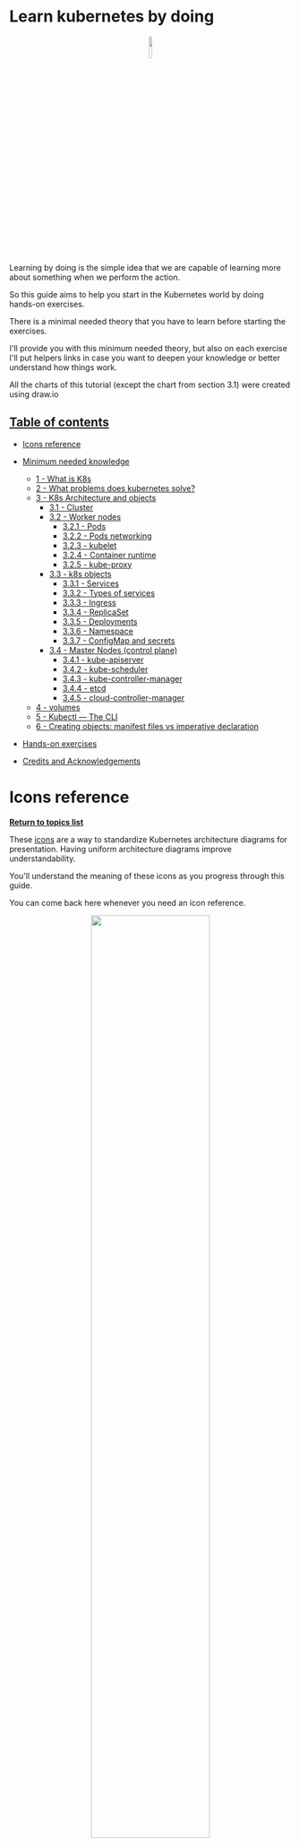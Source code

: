 # Learn kubernetes by doing

<p align="center">
  <img src="./assets/k8s-logo.png" width="10%">
</p>

Learning by doing is the simple idea that we are capable of learning more about something when we perform the action.

So this guide aims to help you start in the Kubernetes world by doing hands-on exercises.

There is a minimal needed theory that you have to learn before starting the exercises.

I'll provide you with this minimum needed theory, but also on each exercise I'll put helpers links in case you want to deepen your knowledge or better understand how things work.

All the charts of this tutorial (except the chart from section 3.1) were created using draw.io


## [Table of contents](#table-of-contents)

- [Icons reference](#icons-reference)
- [Minimum needed knowledge](#minimum-needed-knowledge)
  - [1 - What is K8s](#1---what-is-k8s)
  - [2 - What problems does kubernetes solve?](#2---what-problems-does-kubernetes-solve)
  - [3 - K8s Architecture and objects](#3---k8s-architecture-and-objects)
      - [3.1 - Cluster](#31---cluster)
      - [3.2 - Worker nodes](#32---worker-nodes)
          - [3.2.1 - Pods](#321---pods)
          - [3.2.2 - Pods networking](#322---pods-networking)
          - [3.2.3 - kubelet](#323---kubelet)
          - [3.2.4 - Container runtime](#324---container-runtime)
          - [3.2.5 - kube-proxy](#325---kube-proxy)
      - [3.3 - k8s objects](#33---k8s-objects)
          - [3.3.1 - Services](#331---services)
          - [3.3.2 - Types of services](#332---types-of-services)
          - [3.3.3 - Ingress](#333---ingress)
          - [3.3.4 - ReplicaSet](#334---replicasets)
          - [3.3.5 - Deployments](#335---deployments)
          - [3.3.6 - Namespace](#336---namespaces)
          - [3.3.7 - ConfigMap and secrets](#337---configmap-and-secret)
      - [3.4 - Master Nodes (control plane)](#34---master-nodes-control-plane)
          - [3.4.1 - kube-apiserver](#341---kube-apiserver)
          - [3.4.2 - kube-scheduler](#342---kube-scheduler)
          - [3.4.3 - kube-controller-manager](#343---kube-controller-manager)
          - [3.4.4 - etcd](#344---etcd)
          - [3.4.5 - cloud-controller-manager](#345---cloud-controller-manager)
  - [4 - volumes](#4---volumes)   
  - [5 - Kubectl — The CLI](#5---kubectl---the-cli)  
  - [6 - Creating objects: manifest files vs imperative declaration](#6---creating-objects-manifest-files-vs-imperative-declaration)

- [Hands-on exercises](#hands-on-exercises)
- [Credits and Acknowledgements](#credits-and-acknowledgements)

# Icons reference
**[Return to topics list](#table-of-contents)**

These [icons](https://github.com/kubernetes/community/tree/master/icons) are a way to standardize Kubernetes architecture diagrams for presentation. Having uniform architecture diagrams improve understandability.

You'll understand the meaning of these icons as you progress through this guide.

You can come back here whenever you need an icon reference.

<p align="center">
  <img src="./assets/k8s-icons-reference.png" width="65%">
</p>

# Minimum needed knowledge

## 1 - What is k8s?
**[Return to topics list](#table-of-contents)**

- Kubernetes (aka k8s) is an open-source container orchestration framework. 
- It was originally developed by google
- It helps you manage containerized applications (be docker containers or some other technology)
- These applications can be made up of hundreds or maybe thousands of containers in different environments (physical machines, VMs, cloud, etc) 

## 2 - What problems does kubernetes solve?
**[Return to topics list](#table-of-contents)**

Kubernetes becomes very useful when you're working with microservices.

Just to remember, microservices are an application architecture that breaks an application into various small independent services that communicate with each other over well-defined APIs, unlike traditional monolithic architecture, where all processes are tightly coupled and run as a single service.

<p align="center">
  <img src="./assets/monolithic-vs-microservices.png" width="60%">
</p>

The rise of microservices caused increased usage of container technologies. These microservices are sometimes made up of hundreds or maybe even thousands of containers. 

Now managing those loads of containers across multiple environments using scripts and self-made tools can be really complex and sometimes even impossible.

So that specific scenario actually caused the need for having container orchestration technologies like Kubernetes.

Some of the problems that k8s solves are:

- **Microservices communication**: if you have an application made up of hundreds of Microservices, they need to efficiently and reliably communicate with each other. Kubernetes can take care of that (later you will understand how k8s do this).

- **high availability or no downtime**: high availability means that the application has no downtime so it's always accessible by the users. 

- **Horizontal scaling**: The workload on your application could increase and decrease abruptly in different moments. Sometimes you have to scaling up the replicas of a service to balance the workload, and after the overload you have scaling it down to keeps your costs low. Kubernetes can do that for you (auto scale).

- **Self healing**: Whenever one of the hundreds of services goes down due to fatal error, you’ll want to automatically instantiate a new, healthy replica of this service. Kubernetes can do this for you (self healing).

- **Automated rollouts and rollbacks**: Kubernetes can take care of deployment operations like the rollout of a new version of the application, and the rollback to a previous version. All of these operations can be performed reliably just by executing a couple of commands from a command line.

- **Secret and configuration management**: Kubernetes provides built-in mechanisms to effectively store and manage configuration (like environmental variables, database connections) across different environments (eg : production, test, development). It also allows for storing sensitive configuration data, meant to be kept secret in a special manner, so that accidental exposure of such data is minimized.


## 3 - K8s Architecture and objects

### 3.1 - Cluster
**[Return to topics list](#table-of-contents)**

**[Check icons reference](#icons-reference)**

A Kubernetes cluster consists of a set of worker machines (virtual or physical machines), called nodes, that run containerized applications.

Remember that containerized applications are applications that run in isolated runtime environments called containers. 

Containers encapsulate an application with all its dependencies, including system libraries, binaries, and configuration files (like Docker containers).

These are the components of a Kubernetes cluster:

<p align="center">
  <img src="./assets/k8s-architecture.png" width="100%">
</p>

### 3.2 - Worker nodes
**[Return to topics list](#table-of-contents)**

**[Check icons reference](#icons-reference)**

- A node may be a virtual or physical machine, depending on the cluster.
- Every cluster has at least one worker node.
- Kubernetes runs your workload into the Worker Nodes. 
- These workloads are containerized applications.
- On each node, you'll find a set of pods (where containerized applications run) as well as 3 important daemons processes: kubelet, kube-proxy, and the container runtime.
- Let's see what these components are.

<p align="center">
  <img src="./assets/k8s-worker-node.png" width="30%">
</p>

### 3.2.1 - Pods
**[Return to topics list](#table-of-contents)**

- The worker nodes host the pods. 
- Pods are the smallest deployable units of computing that you can create and manage in Kubernetes.
- A Pod contains one or more containers (not necessarily Docker containers), with shared storage and network resources.
- A Pod is usually meant to run one application container inside of it (but you can run multiple containers inside one pod). 
- For example, in a worker node you could have one pod that runs a database app, and another pod that runs some python app.
- Pods are ephemeral which means that they are not designed to run forever, so they can die very easily.
- It's recommended to have **no more than 110 pods per node** (check out the [considerations for large clusters](https://kubernetes.io/docs/setup/best-practices/cluster-large/)).

### 3.2.2 - Pods networking

**[Return to topics list](#table-of-contents)**

**[Check icons reference](#icons-reference)**

- When pods are created, they are assigned a unique IP address (**, not the container** the pod gets the IP address).
- Containers inside a pod share the same network space, which means that, within the pod, containers can communicate with each other by using the localhost address.
- Also, each container inside a pod gets its own port.
- You can use this IP (and the corresponding port) to access the pod from anywhere within the Kubernetes cluster.
- So each pod can communicate with each other using that IP address, which is an internal IP address.

<p align="center">
  <img src="./assets/k8s-nodes-networking.png" width="100%">
</p>

### 3.2.3 - kubelet

**[Return to topics list](#table-of-contents)**

- The way k8s schedule and manage the pods is by using three processes that must be installed on every node.
- One of those processes is kubelet.
- The Kubelet is the Kubernetes agent whose responsibility is to interact with the container runtime to perform operations such as starting, stopping, maintaining containers, and assigning resources from the node to the container like CPU, ram, and storage resources.  

### 3.2.4 - Container runtime

**[Return to topics list](#table-of-contents)**

- The container runtime is responsible for managing the life cycle of each container running in the node. 
- After a pod is scheduled on the node, the container runtime pulls the images specified by the pod from the container registry (e.g Docker regitry, Google Cloud container registry, etc).
- When a pod is terminated, the container runtime kills the containers that belong to the pod.


### 3.2.5 - kube-proxy
**[Return to topics list](#table-of-contents)**

- Let’s say we have several pods with replicas running in our cluster.
- When a request reaches the k8s cluster, how is it forwarded to one of the underlying pods? By using the kube-proxy.
- The kube-proxy component is implemented as a network proxy and a load balancer. 
- It orchestrates the network to route requests to the appropriate pods. 
- kube-proxy **can only route traffic within a Kubernetes cluster**
- It routes traffic to the appropriate pod based on the associated service name and the port number of an incoming request (you'll learn more about services in the next section).

## 3.3 - k8s objects
**[Return to topics list](#table-of-contents)**

Kubernetes Objects are persistent entities in the Kubernetes system. Kubernetes uses these entities to represent the state of your cluster. 

There are many kinds of objects: **pods, Deployments, services, ReplicaSets, etc**.

In k8s objects can be created from a YAML file using the command line, or even you can avoid this YAML file and use the command line by passing some flags with values.

You'll learn more about this in the section :  

**Creating objects: manifest files vs imperative declaration**

### 3.3.1 - Services

**[Return to topics list](#table-of-contents)**

**[Check icons reference](#icons-reference)**

- Pods are constantly created and destroyed. This could happen for many reasons. For example when a pod crashes, when bugs are fixed or new features are added to an application, etc. 
- In any case, the pod will die and a new one will get created in its place. When this happens **it will get assigned a new IP address**. 
- Obviously, this is inconvenient because if you are communicating with that pod, you have to adjust the IP address every time the pod dies or restarts.
- **You need a way to reach the pods regardless of their IP address**. To solve this, Kubernetes introduces the concept of ```service```.
- A service is an abstraction layer, that **acts as a static IP address** that defines access to a set of pods. 
- By using a service, you don’t access pods directly through their private IP addresses. 
- Instead, **a service select all the Pods matching certain criteria** (for example, a label), and the **Kube-proxy** forwards the requests to those pods.
- The good thing here is that **the life cycles of the service and the pod are not connected** so even if the pod dies, the service and its IP address will stay up so you don't have to change that endpoint anymore.


### 3.3.2 - Types of Services
**[Return to topics list](#table-of-contents)**

**[Check icons reference](#icons-reference)**

**ClusterIP** 

- A ClusterIP service is the default Kubernetes service. 
- This service has a cluster-internal IP address, **which is only reachable from within the cluster**. 
- External traffic cannot hit a service of type ClusterIP directly
- To allow external traffic, you need to configure another Kubernetes resource called **ingress** (you'll learn more about ingress in the next section).
- Also you can interact with this type of service by using the command line with kube-proxy (this requires being authenticated into the cluster infrastructure).
- This type of service is useful for testing purposes (using the command line), or for private applications we don't want to expose to the internet.

<p align="center">
  <img src="./assets/k8s-ClusterIP.png" width="50%">
</p>


**NodePort**

- This type of service allows the external traffic to the worker nodes, by using a fixed port on each worker node. 
- It allocates a port from a range 30000–32767.
- NodePort configuration will automatically create the ClusterIP to route the traffic internally. 
- Users can access the service externally by using the IP address of the node and the exposed NodePort. 
- If you are running a service that doesn’t have to be always available, or you are very cost-sensitive, this method will work for you. A good example of such an application is a demo app or something temporary.

<p align="center">
  <img src="./assets/k8s-NodePort.png" width="70%">
</p>


**LoadBalancer** 
- Used to expose the service externally using a cloud provider’s load balancer. 
- Clients send requests to the IP address of a network load balancer that will forward all traffic to your service.
- If you want to directly expose a service, this is the default method.
- The big downside is that each service you expose with a LoadBalancer will get its own IP address, and you have to pay for a LoadBalancer per exposed service, which can get expensive!

<p align="center">
  <img src="./assets/k8s-LoadBalancer.png" width="50%">
</p>

**Headless**

As we said earlier, each connection to the service is forwarded to one randomly selected backing pod. But, what happens if you want to talk with a group of Pods? or what happens if you want to talk directly with a specific pod?  Connecting through the service isn’t the way to do this. 

  The solution here is to use a **Headless service**. For headless Services, a cluster IP is not allocated, kube-proxy does not handle these Services, and there is no load balancing or proxying done by the platform for them. Instead, Headless allows you to discover pod IPs through DNS lookups.

  Usually, when you perform a DNS lookup for a service, the DNS server returns a single IP — the service’s clusterIP. But if you tell Kubernetes you don’t need a cluster IP for your service (you do this by setting the clusterIP field to `None` in the service specification ), the DNS server will return multiple `A` records for the service, each pointing to the IP of an individual pod backing the service at that moment. 

  In these links you'll find two useful videos about services, types of services, and networking:
    - [Kubernetes Services explained | ClusterIP vs NodePort vs LoadBalancer vs Headless Service](https://www.youtube.com/watch?v=T4Z7visMM4E&ab_channel=TechWorldwithNana)
    - [Pods and Containers - Kubernetes Networking | Container Communication inside the Pod](https://www.youtube.com/watch?v=5cNrTU6o3Fw&ab_channel=TechWorldwithNana)
    - [Kubernetes Services simply visually explained](https://medium.com/swlh/kubernetes-services-simply-visually-explained-2d84e58d70e5)


### 3.3.3 - Ingress

**[Return to topics list](#table-of-contents)**

**[Check icons reference](#icons-reference)**

- Individually exposing and managing services is inefficient and not scalable in large Kubernetes clusters.
- That's how **ingress** becomes the ideal solution.
- Ingress is an API object that provides routing rules to manage access to the services within a k8s cluster.
- **It acts as the entry point for the whole k8s cluster**, exposing multiple services under a single IP address, with a secure protocol and a domain name. 
- External request goes first to ingress and it does the forwarding then to the service.
- Some use cases of Kubernetes Ingress include:
  - Providing externally reachable URLs for services
  - Load balancing traffic
  - Offering name-based virtual hosting
  - Terminating SSL (secure sockets layer) or TLS (transport layer security)

Learn more about ingress in this tutorial:
  - [Kubernetes Ingress Tutorial for Beginners | simply explained | Kubernetes Tutorial 22](https://www.youtube.com/watch?v=80Ew_fsV4rM&t=128s&ab_channel=TechWorldwithNana)

<p align="center">
  <img src="./assets/k8s-ingress.png" width="70%">
</p>

### 3.3.4 - ReplicaSets
**[Return to topics list](#table-of-contents)**

- In simple words, the [replicaSet](https://kubernetes.io/docs/concepts/workloads/controllers/replicaset/) manages the replicas of a pod.
- You define the replicaSet specifications in a `.yml` manifest file with fields.
- One of the fields is a **selector** that specifies how to identify Pods it can acquire.
- Another field is the number of replicas, indicating how many Pods it should be maintaining.
- Finally, you have a field where you define a pod template specifying the data of new Pods it should create to meet the number of replicas criteria.
- In the example below, ReplicaSet has 3 replicas. If for some reason pod-1,pod-2, or pod-3 dies, the replicaSet will make sure to initialize a new pod to maintain the correct and required number of replicas. Whereas if pod-4 were terminated, it would be gone forever.

```yml
# example YAML file to create a ReplicaSet object.
apiVersion: apps/v1 
kind: ReplicaSet # this field represents the type of Kubernetes object to be created.
metadata: # This is metadata about the object, such as its name, type, api version, annotations, and labels
  name: frontend
  labels:
    app: guestbook
    tier: frontend
spec: # spec means specification. Atributes of spec are specific to the kind!
  replicas: 3 # modify replicas according to your case
  selector:
    matchLabels:
      tier: frontend
  template: 
    # here start another configuration file. These lines below applies to a pod.
    metadata: # metadata about the pod
      labels:
        tier: frontend
    spec: # specifications about the pod
      containers:
      - name: php-redis
        image: gcr.io/google_samples/gb-frontend:v3
```

### 3.3.5 - Deployments
**[Return to topics list](#table-of-contents)**

- As you know, creating applications will always evolve some updates or changes.

- When we deploy a version of our application, we need a mechanism to update the containerized applications automatically, as doing this manually is an overwhelming process, particularly if you have tens, or many hundreds, of services. 

- The [Deployment](https://kubernetes.io/docs/concepts/workloads/controllers/deployment/) is a higher object in the hierarchy, that encapsulates replicaSets and pods. 

- It [Deployment controller](https://kubernetes.io/docs/concepts/architecture/controller/) gives it the ability to monitor, manage and maintain the desired state of the application we want to deploy.

```yml
# example YAML file to create a Deployment object.
apiVersion: apps/v1
kind: Deployment
metadata:
  name: nginx-deployment
  labels:
    app: nginx
spec:
  replicas: 3
  selector:
    matchLabels:
      app: nginx
  template:
    metadata:
      labels:
        app: nginx
    spec:
      containers:
      - name: nginx
        image: nginx:1.14.2
        ports:
        - containerPort: 80
```
### 3.3.6 - Namespaces
**[Return to topics list](#table-of-contents)**

- [Namespaces](https://kubernetes.io/docs/concepts/overview/working-with-objects/namespaces/) are a way to organize clusters into virtual sub-clusters.

- They can be helpful to organise resources when different teams or projects share a Kubernetes cluster.

More about Namespaces in this video:
- [Kubernetes Namespaces Explained in 15 mins | Kubernetes Tutorial 21](https://www.youtube.com/watch?v=K3jNo4z5Jx8&ab_channel=TechWorldwithNana)

### 3.3.7 - ConfigMap and secret

- As we said pods communicate with each other using a service 
- Suppose an application with a database endpoint called `mongo-db-service` 
- For example, if you want to update the endpoint of the service from  `mongo-db-service` to `mongo-db` you would do it inside of the built image of the application. 
- So you'd have to rebuild the application with a new version and you have to push it to the repository (e.g Docker registry) and, then pull that new image in your pod and restart the whole thing. 

<p align="center">
  <img src="./assets/k8s-not-configMap.png" width="60%">
</p>

- It's a little bit tedious for a small change like updating the service name.
- For that purpose, Kubernetes has an object called ```configMap```
- It's an API object to store non-confidential data in key-value pairs.
- It acts as an external configuration to your application, so **Pods can consume configMaps as environment variables, command-line arguments, or as configuration files in volumes**.
- ConfigMap would usually contain configuration data like URLs of a database, database user, etc.
- You just connect it to the pod so that pod gets the data that configMap contains and now if you change for example the endpoint of the service you just adjust the config map and that's it.


<p align="center">
  <img src="./assets/k8s-configMap.png" width="60%">
</p>


- Part of the external configuration can also be database username and password.
- Putting a password or other credentials in a configMap in a plain text format would be insecure. 
- For this purpose, Kubernetes has another component called ```secret```.
- Secret is just like configMap but the difference is that it's used to store secret data credentials. 
- Data is stored not in a plain text format, it is in base 64 encoded format.
- Like configMap you just add it to your pod so that pod can see those data and read from the secret. 

<p align="center">
  <img src="./assets/k8s-secret.png" width="60%">
</p>


### 3.4 - Master Nodes (control plane)
**[Return to topics list](#table-of-contents)**

**[Check icons reference](#icons-reference)**

The Control Plane or (Master Node) controls your K8s cluster, and it consists of multiple components that are responsible of managing that cluster.

The main components of a k8s master node are kube-apiserver, kube-scheduler, kube-controller-manager, etcd and cloud-controller-manager.

<p align="center">
  <img src="./assets/k8s-control-plane.png" width="50%">
</p>

### 3.4.1 - kube-apiserver

**[Return to topics list](#table-of-contents)**

**[Check icons reference](#icons-reference)**

- kube-apiserver is the primary interface to interact with your k8s cluster. 
- The kube-apiserver is like a cluster gateway that gets the initial request to the cluster. 
- To interact with the kube-apiserver you can use some client, like the UI Kubernetes dashboard, the command line (e.g `kubectl`), or a Kubernetes API. 
- It also acts as a gatekeeper for authentication to make sure that only authenticated and authorized requests can get through the cluster. 
- So whenever you want to schedule new pods, deploy new applications, create new service, or any other components you have to talk to the kube-apiserver on the master node and the kube-apiserver then validates your request, and if everything is fine then it will forward your request to other processes.

<p align="center">
  <img src="./assets/k8s-api-server.png" width="100%">
</p>

### 3.4.2 - kube-scheduler

**[Return to topics list](#table-of-contents)**

**[Check icons reference](#icons-reference)**

- Suppose you send a request to the kube-apiserver to start or schedule a new component (let's say a pod).
- After the request is validated, it will be sent to the kube-scheduler, which has a logic to decide on which specific worker node the pod should be scheduled.
- First, it will look at your request and see how many resources the pod will need, how much CPU, how much ram, etc.
- Then it's going to go through the worker nodes and see the available resources on each one of them and if it sees that one node is the least busy or has the most resources available it will schedule the new pod on that node. 
- An important point here is that scheduler just decides on which node a new pod will be scheduled, but the process that actually starts that pod is **kubelet**. 

<p align="center">
  <img src="./assets/k8s-scheduler.png" width="100%">
</p>


### 3.4.3 - kube-controller-manager

**[Return to topics list](#table-of-contents)**

**[Check icons reference](#icons-reference)**

- What happens when a pod or any component dies on a node? There must be a way to detect that and then reschedule those components as soon as possible.
- Here comes the controller manager in action. It contains multiple logical controllers to track and handle the state of K8s objects.
- For example, when a pod dies, the controller manager detects that and tries to recover the cluster state as soon as possible and for that, it makes a request to the scheduler to reschedule those dead pods.
- Then the scheduler decides based on the resource calculation which worker nodes should restart those pods again and makes requests to the corresponding kubelet process on those worker nodes to actually restart the pods.

<p align="center">
  <img src="./assets/k8s-controller-manager.png" width="100%">
</p>

### 3.4.4 - etcd

**[Return to topics list](#table-of-contents)**

**[Check icons reference](#icons-reference)**

- It's a key-value store that K8s uses as its data store for the cluster state. 
- You can think of it as a cluster brain, because every change in the cluster will be saved or updated into this key-value store of etcd, and all of the seen mechanism (the scheduler, the controller manager, etc) works because of its data.
- For example, how does the scheduler know what resources are available on each worker node? or how does the controller manager know that a cluster state changed in some way? All of this information is stored in etcd cluster.
- What is not stored in the etcd key-value store is the actual application data for example if you have a database application running inside of the cluster, the data will be stored somewhere else not in the etcd. 
- etcd is just a cluster state information that is used for master processes to communicate with their work processes and vice versa.
- You can see that **master nodes are crucial for the cluster operation**, especially the etcd store which contains some data that must be reliably stored or replicated. 
- So in practice, a Kubernetes cluster is usually made up of multiple masters where each master node runs its master processes, where the kube-apiserver is load balanced and the etcd store forms a distributed storage across all the master nodes.

<p align="center">
  <img src="./assets/k8s-two-master-nodes.png" width="50%">
</p>


### 3.4.5 - cloud-controller-manager

**[Return to topics list](#table-of-contents)**

- Provides an interface between K8s and different cloud platforms. It’s only used when using cloud-based resources alongside K8s.


### 4 - Volumes

**[Return to topics list](#table-of-contents)**

**[Check icons reference](#icons-reference)**

- Suppose we have a database service in our application, where we save some data.
- If the database container or the pod gets restarted the data would be gone.
- That's problematic and inconvenient because you want your database data to be persisted reliably long term.
- The way to do this is with another component of Kubernetes called ```volumes```
- It basically attaches a physical storage to your pod and **that storage could be either on a local machine** (meaning on the same server node where the pod is running) or it could be on a **remote storage outside of the Kubernetes cluster**, like cloud storage or some on-premise storage. 
- You just have an external reference on it. 
- So now when the database pod or container gets restarted all the data will be there persisted.
- It's important to understand that a ```Kubernetes cluster doesn't manage any data persistence```, which means that you are responsible for backing up the data replicating and managing it, and making sure that it's kept on proper hardware.


<p align="center">
  <img src="./assets/k8s-volumes.png" width="60%">
</p>

## 5 - Kubectl - The CLI
**[Return to topics list](#table-of-contents)**

- There are 3 main tools to interact with a k8s cluster.
- You can have a UI like a dashboard, the Kubernetes API, or a command-line tool like `kubectl`.
- [Kubectl](https://kubernetes.io/docs/tasks/tools/#kubectl) is a command-line tool for a Kubernetes cluster. 
- It's the most powerful of all the three clients because with kubectl you can basically do anything in the Kubernetes cluster.
- An important thing to note here is that kubectl isn't just for local clusters. If you have a cloud cluster or a hybrid cluster, kubectl is the tool to use to interact with them.

Here, we’ll cover some of the most frequently used commands you’ll need:

```bash
# kubectl get: lists objects within the Kubernetes cluster.
$ kubectl get <object type> <object name> -o <output> --sort-by <JSONPath> --selector <selector>

# kubectl describe: get detailed information about a given object.
$ kubectl describe <object type> <object name>

# kubectl create: to create objects by providing a YAML file, with -f to create an object from a YAML descriptor stored in the file.
$ kubectl create -f <file name>

# kubectl apply: same as create, but will update the object if it exists. It also stores the last-applied-configuration annotation.
$ kubectl apply -f <file name>

#kubectl delete: delete objects from the cluster.
$ kubectl delete <object type> <object name>
```

## 6 - Creating objects: manifest files vs imperative declaration
**[Return to topics list](#table-of-contents)**


- Usually, for creating objects in K8s you can choose between two methods: the declarative one and the imperative one.

- In the declarative method, you have to create a `YAML` file and run `kubectl apply/create/delete -f file.yaml` command to do the job. Here is an example of YAML file:

```yaml
apiVersion: v1 # version of the k8s object, depend on the project (v1, apps,v1, etc). run kubectl api-versions to see a complete a list.
kind: Pod  # type of Kubernetes object to be created (Pod, Deployment, ReplicaSet, etc)
metadata: # This is metadata about the object, such as its name, type, api version, annotations, and labels
 name: nginx 
 namespace: dev-ns
labels: 
  type : backend 
spec : # spec means specification. Atributes of spec are specific to the kind!
  # here start another configuration file. These lines below applies to a pod.
  containers: 
    - image: nginx
      name: nginx-pod
    dnsPolicy: ClusterFirst
    restartPolicy: Always
```

More about kubernetes manifest files in these links:

  - [Understanding the Kubernetes manifest](https://medium.com/@sujithabdulrahim/understanding-the-kubernetes-manifest-e96d680f2a11)
  - [Kubernetes YAML File Explained - Deployment and Service | Kubernetes Tutorial 19](https://www.youtube.com/watch?v=qmDzcu5uY1I&t=312s&ab_channel=TechWorldwithNana)

- In the imperative method, you can run kubectl commands to interact with the cluster. This is useful if you need to quickly spinning things up using kubectl directly to experiment. 

Here an example:

```
$ kubectl run nginx --image=nginx
pod/nginx created

$ kubectl get pods 
NAME    READY   STATUS    RESTARTS   AGE
nginx   1/1     Running   0          58s
```

# Hands-on exercises

**[Return to topics list](#table-of-contents)**

- **[1. Local setup and first k8s cluster](./exercises/exercise-1.md)**
- **[2. Deploying postgres and adminer in a k8s cluster](./exercises/exercise-2.md)**


# Credits and Acknowledgements

The main sources for the above information are:

- [Kubernetes official documentation](https://kubernetes.io/)
- [Kubernetes Icons Set](https://github.com/kubernetes/community/tree/master/icons)
- [Kubernetes Patterns - Reusable Elements for Designing Cloud-Native Applications](https://www.redhat.com/cms/managed-files/cm-oreilly-kubernetes-patterns-ebook-f19824-201910-en.pdf)
- [Kubernetes — What Is It, What Problems Does It Solve and How Does It Compare With Alternatives?](https://eng.zemosolabs.com/kubernetes-what-is-it-what-problems-does-it-solve-how-does-it-compare-with-its-alternatives-937fe80b754f)
- [Kubernetes Tutorial for Beginners [FULL COURSE in 4 Hours]](https://www.youtube.com/watch?v=X48VuDVv0do&ab_channel=TechWorldwithNana)
- [KUBERNETES De NOVATO a PRO! (CURSO COMPLETO EN ESPAÑOL)](https://www.youtube.com/watch?v=DCoBcpOA7W4&t=4164s&ab_channel=PeladoNerd)
- [Understanding the Kubernetes manifest](https://medium.com/@sujithabdulrahim/understanding-the-kubernetes-manifest-e96d680f2a11)
- [Kubernetes Objects](https://chkrishna.medium.com/kubernetes-objects-e0a8b93b5cdc)
- [HOW DO APPLICATIONS RUN ON KUBERNETES?](https://thenewstack.io/how-do-applications-run-on-kubernetes/)
- [Exposing Applications for Internal Access](https://kubebyexample.com/en/learning-paths/application-development-kubernetes/lesson-3-networking-kubernetes/exposing#)
- [Getting Started with K8s: Core Concepts](https://edgehog.blog/getting-started-with-k8s-core-concepts-135fb570462e)
- [What is a headless service, what does it do/accomplish, and what are some legitimate use cases for it?](https://stackoverflow.com/questions/52707840/what-is-a-headless-service-what-does-it-do-accomplish-and-what-are-some-legiti)
- [https://github.com/jgraph/drawio-libs](https://github.com/jgraph/drawio-libs)
- [Kubernetes NodePort vs LoadBalancer vs Ingress? When should I use what?](https://medium.com/google-cloud/kubernetes-nodeport-vs-loadbalancer-vs-ingress-when-should-i-use-what-922f010849e0)
- [Connecting Kube cluster through proxy and clusterIP?](https://stackoverflow.com/questions/58269082/connecting-kube-cluster-through-proxy-and-clusterip)